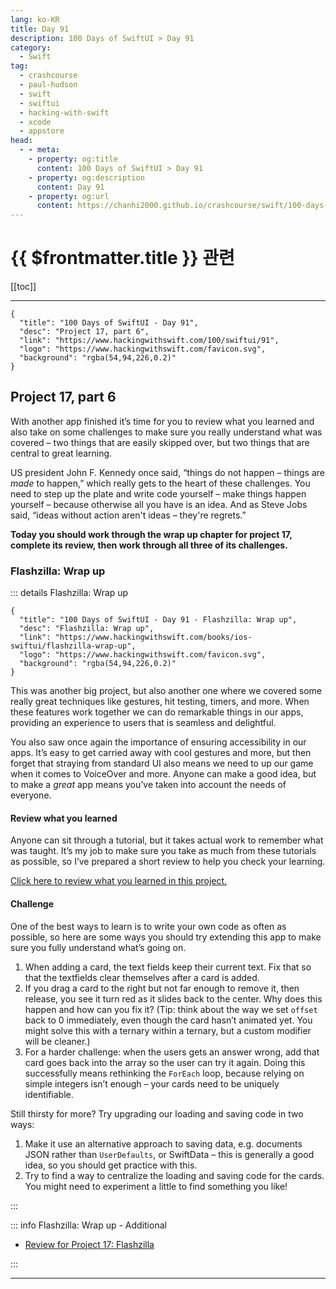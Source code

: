 ```yaml
---
lang: ko-KR
title: Day 91
description: 100 Days of SwiftUI > Day 91
category:
  - Swift
tag: 
  - crashcourse
  - paul-hudson
  - swift
  - swiftui
  - hacking-with-swift
  - xcode
  - appstore
head:
  - - meta:
    - property: og:title
      content: 100 Days of SwiftUI > Day 91
    - property: og:description
      content: Day 91
    - property: og:url
      content: https://chanhi2000.github.io/crashcourse/swift/100-days-of-swiftui/91.html
---
```


# {{ $frontmatter.title }} 관련

[[toc]]

---

```component VPCard
{
  "title": "100 Days of SwiftUI - Day 91",
  "desc": "Project 17, part 6",
  "link": "https://www.hackingwithswift.com/100/swiftui/91",
  "logo": "https://www.hackingwithswift.com/favicon.svg",
  "background": "rgba(54,94,226,0.2)"
}
```

## Project 17, part 6

With another app finished it’s time for you to review what you learned and also take on some challenges to make sure you really understand what was covered – two things that are easily skipped over, but two things that are central to great learning.

US president John F. Kennedy once said, “things do not happen – things are _made_ to happen,” which really gets to the heart of these challenges. You need to step up the plate and write code yourself – make things happen yourself – because otherwise all you have is an idea. And as Steve Jobs said, “ideas without action aren't ideas – they're regrets.”

__Today you should work through the wrap up chapter for project 17, complete its review, then work through all three of its challenges.__

### Flashzilla: Wrap up

::: details Flashzilla: Wrap up

```component VPCard
{
  "title": "100 Days of SwiftUI - Day 91 - Flashzilla: Wrap up",
  "desc": "Flashzilla: Wrap up",
  "link": "https://www.hackingwithswift.com/books/ios-swiftui/flashzilla-wrap-up",
  "logo": "https://www.hackingwithswift.com/favicon.svg",
  "background": "rgba(54,94,226,0.2)"
}
```

This was another big project, but also another one where we covered some really great techniques like gestures, hit testing, timers, and more. When these features work together we can do remarkable things in our apps, providing an experience to users that is seamless and delightful.

You also saw once again the importance of ensuring accessibility in our apps. It’s easy to get carried away with cool gestures and more, but then forget that straying from standard UI also means we need to up our game when it comes to VoiceOver and more. Anyone can make a good idea, but to make a _great_ app means you’ve taken into account the needs of everyone.

#### Review what you learned

Anyone can sit through a tutorial, but it takes actual work to remember what was taught. It’s my job to make sure you take as much from these tutorials as possible, so I’ve prepared a short review to help you check your learning.

[Click here to review what you learned in this project.][flashzilla]

#### Challenge

One of the best ways to learn is to write your own code as often as possible, so here are some ways you should try extending this app to make sure you fully understand what’s going on.

1. When adding a card, the text fields keep their current text. Fix that so that the textfields clear themselves after a card is added.
2. If you drag a card to the right but not far enough to remove it, then release, you see it turn red as it slides back to the center. Why does this happen and how can you fix it? (Tip: think about the way we set `offset` back to 0 immediately, even though the card hasn’t animated yet. You might solve this with a ternary within a ternary, but a custom modifier will be cleaner.)
3. For a harder challenge: when the users gets an answer wrong, add that card goes back into the array so the user can try it again. Doing this successfully means rethinking the `ForEach` loop, because relying on simple integers isn’t enough – your cards need to be uniquely identifiable.

Still thirsty for more? Try upgrading our loading and saving code in two ways:

1. Make it use an alternative approach to saving data, e.g. documents JSON rather than `UserDefaults`, or SwiftData – this is generally a good idea, so you should get practice with this.
2. Try to find a way to centralize the loading and saving code for the cards. You might need to experiment a little to find something you like!

:::

::: info Flashzilla: Wrap up - Additional

- [Review for Project 17: Flashzilla][flashzilla]

:::

---

<TagLinks />

[flashzilla]: https://www.hackingwithswift.com/review/ios-swiftui/flashzilla